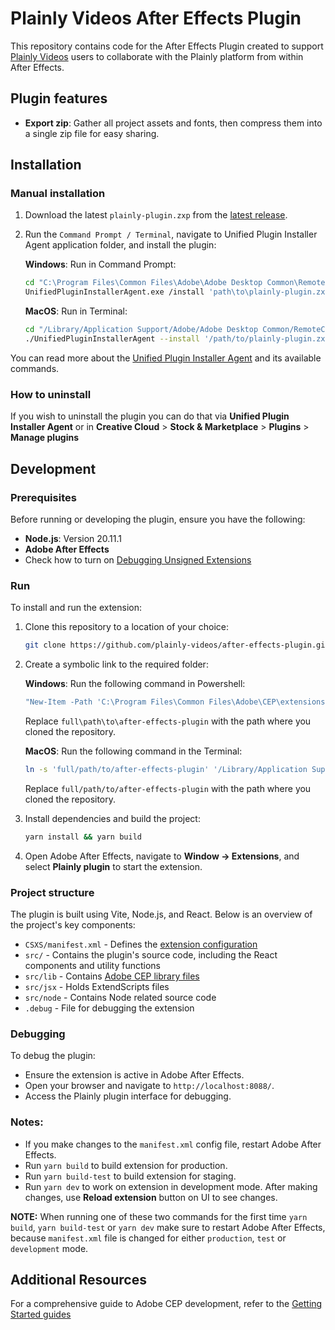 # Plainly Videos After Effects Plugin

This repository contains code for the After Effects Plugin created to support [Plainly Videos](https://plainlyvideos.com) users to collaborate with the Plainly platform from within After Effects.

## Plugin features
* **Export zip**: Gather all project assets and fonts, then compress them into a single zip file for easy sharing.

## Installation
### Manual installation
1. Download the latest `plainly-plugin.zxp` from the [latest release](https://github.com/plainly-videos/after-effects-plugin/releases/latest).
2. Run the `Command Prompt / Terminal`, navigate to Unified Plugin Installer Agent application folder, and install the plugin:

   **Windows**: Run in Command Prompt:
   ```bash
   cd "C:\Program Files\Common Files\Adobe\Adobe Desktop Common\RemoteComponents\UPI\UnifiedPluginInstallerAgent"
   UnifiedPluginInstallerAgent.exe /install 'path\to\plainly-plugin.zxp'
   ```
   **MacOS**: Run in Terminal:
   ```bash
   cd "/Library/Application Support/Adobe/Adobe Desktop Common/RemoteComponents/UPI/UnifiedPluginInstallerAgent/UnifiedPluginInstallerAgent.app/Contents/MacOS"
   ./UnifiedPluginInstallerAgent --install '/path/to/plainly-plugin.zxp'
   ```

You can read more about the [Unified Plugin Installer Agent](https://helpx.adobe.com/in/creative-cloud/help/working-from-the-command-line.html) and its available commands.

### How to uninstall
If you wish to uninstall the plugin you can do that via **Unified Plugin Installer Agent** or in **Creative Cloud** > **Stock & Marketplace** > **Plugins** > **Manage plugins**

## Development
### Prerequisites
Before running or developing the plugin, ensure you have the following:

* **Node.js**: Version 20.11.1
* **Adobe After Effects**
* Check how to turn on [Debugging Unsigned Extensions](https://github.com/Adobe-CEP/CEP-Resources/blob/master/CEP_11.x/Documentation/CEP%2011.1%20HTML%20Extension%20Cookbook.md#debugging-unsigned-extensions)

### Run
To install and run the extension:

1. Clone this repository to a location of your choice:
   ```bash
   git clone https://github.com/plainly-videos/after-effects-plugin.git
   ```
2. Create a symbolic link to the required folder:

   **Windows**: Run the following command in Powershell:
   ```bash
   "New-Item -Path 'C:\Program Files\Common Files\Adobe\CEP\extensions\com.plainlyvideos.after-effects-plugin' -ItemType SymbolicLink -Value 'full\path\to\after-effects-plugin'"
   ```
   Replace `full\path\to\after-effects-plugin` with the path where you cloned the repository.

   **MacOS**: Run the following command in the Terminal:
   ```bash
   ln -s 'full/path/to/after-effects-plugin' '/Library/Application Support/Adobe/CEP/extensions/com.plainlyvideos.after-effects-plugin'
   ```
   Replace `full/path/to/after-effects-plugin` with the path where you cloned the repository.
3. Install dependencies and build the project:
   ```bash
   yarn install && yarn build
   ```
4. Open Adobe After Effects, navigate to **Window -> Extensions**, and select **Plainly plugin** to start the extension.

### Project structure
The plugin is built using Vite, Node.js, and React. Below is an overview of the project's key components:

* `CSXS/manifest.xml` - Defines the [extension configuration](https://github.com/Adobe-CEP/Getting-Started-guides?tab=readme-ov-file#2-configure-your-extension-in-manifestxml)
* `src/`              - Contains the plugin's source code, including the React components and utility functions
* `src/lib`           - Contains [Adobe CEP library files](https://github.com/Adobe-CEP/CEP-Resources/tree/master/CEP_11.x)
* `src/jsx`           - Holds ExtendScripts files
* `src/node`          - Contains Node related source code
* `.debug`            - File for debugging the extension

### Debugging
To debug the plugin:

* Ensure the extension is active in Adobe After Effects.
* Open your browser and navigate to `http://localhost:8088/`.
* Access the Plainly plugin interface for debugging.

### Notes:
* If you make changes to the `manifest.xml` config file, restart Adobe After Effects.
* Run `yarn build` to build extension for production.
* Run `yarn build-test` to build extension for staging.
* Run `yarn dev` to work on extension in development mode. After making changes, use **Reload extension** button on UI to see changes.

**NOTE:** When running one of these two commands for the first time `yarn build`, `yarn build-test` or `yarn dev` make sure to restart Adobe After Effects, because `manifest.xml` file is changed for either `production`, `test` or `development` mode.

## Additional Resources
For a comprehensive guide to Adobe CEP development, refer to the [Getting Started guides](https://github.com/Adobe-CEP/Getting-Started-guides)
